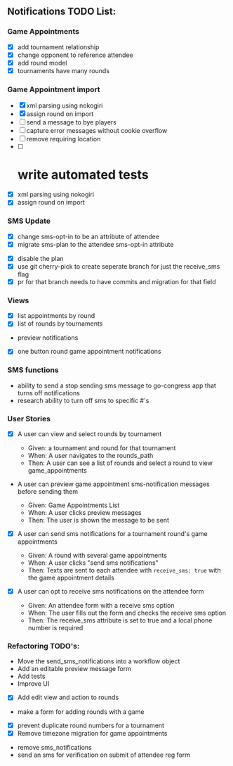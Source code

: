 ## Notifications TODO List:

### Game Appointments

- [x] add tournament relationship
- [x] change opponent to reference attendee
- [x] add round model
- [x] tournaments have many rounds

### Game Appointment import

- [x] xml parsing using nokogiri
- [x] assign round on import
- [ ] send a message to bye players
- [ ] capture error messages without cookie overflow
- [ ] remove requiring location
- [ ] # write automated tests

* [x] xml parsing using nokogiri
* [x] assign round on import

### SMS Update

- [x] change sms-opt-in to be an attribute of attendee
- [x] migrate sms-plan to the attendee sms-opt-in attribute

* [x] disable the plan
* [x] use git cherry-pick to create seperate branch for just the receive_sms flag
* [x] pr for that branch needs to have commits and migration for that field

### Views

- [x] list appointments by round
- [x] list of rounds by tournaments
- preview notifications
- [x] one button round game appointment notifications

### SMS functions

- ability to send a stop sending sms message to go-congress app that turns off notifications
- research ability to turn off sms to specific #'s

### User Stories

- [x] A user can view and select rounds by tournament

  - Given: a tournament and round for that tournament
  - When: A user navigates to the rounds_path
  - Then: A user can see a list of rounds and select a round to view game_appointments

- A user can preview game appointment sms-notification messages before sending them

  - Given: Game Appointments List
  - When: A user clicks preview messages
  - Then: The user is shown the message to be sent

- [x] A user can send sms notifications for a tournament round's game appointments

  - Given: A round with several game appointments
  - When: A user clicks "send sms notifications"
  - Then: Texts are sent to each attendee with `receive_sms: true` with the game appointment details

- [x] A user can opt to receive sms notifications on the attendee form
  - Given: An attendee form with a receive sms option
  - When: The user fills out the form and checks the receive sms option
  - Then: The receive_sms attribute is set to true and a local phone number is required

### Refactoring TODO's:

- Move the send_sms_notifications into a workflow object
- Add an editable preview message form
- Add tests
- Improve UI
- [x] Add edit view and action to rounds
- make a form for adding rounds with a game
- [x] prevent duplicate round numbers for a tournament
- [x] Remove timezone migration for game appointments
- remove sms_notifications
- send an sms for verification on submit of attendee reg form
